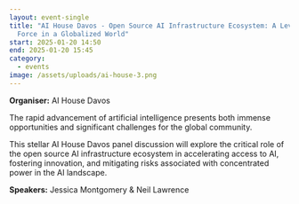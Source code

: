 ```yaml
---
layout: event-single
title: "AI House Davos - Open Source AI Infrastructure Ecosystem: A Leveling
  Force in a Globalized World"
start: 2025-01-20 14:50
end: 2025-01-20 15:45
category:
  - events
image: /assets/uploads/ai-house-3.png
---
```

**Organiser:** AI House Davos

The rapid advancement of artificial intelligence presents both immense opportunities and significant challenges for the global community.

This stellar AI House Davos panel discussion will explore the critical role of the open source AI infrastructure ecosystem in accelerating access to AI, fostering innovation, and mitigating risks associated with concentrated power in the AI landscape.

**S﻿peakers:** Jessica Montgomery & Neil Lawrence